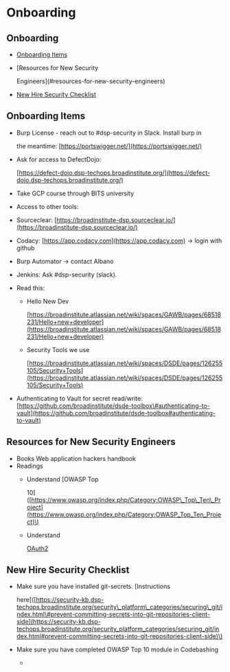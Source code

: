 # Onboarding

## Onboarding

* [Onboarding Items](dsp_appsec_onboarding_doc.md#onboarding-items)
* \[Resources for New Security

  Engineers\]\(\#resources-for-new-security-engineers\)

* [New Hire Security Checklist](dsp_appsec_onboarding_doc.md#new-hire-security-checklist)

## Onboarding Items

* Burp License - reach out to \#dsp-security in Slack. Install burp in

  the meantime: [https://portswigger.net/](https://portswigger.net/)

* Ask for access to DefectDojo:

  [https://defect-dojo.dsp-techops.broadinstitute.org/](https://defect-dojo.dsp-techops.broadinstitute.org/)

* Take GCP course through BITS university
* Access to other tools:
* Sourceclear: [https://broadinstitute-dsp.sourceclear.io/](https://broadinstitute-dsp.sourceclear.io/)
* Codacy: [https://app.codacy.com](https://app.codacy.com) -&gt; login with github
* Burp Automator -&gt; contact Albano
* Jenkins: Ask \#dsp-security \(slack\).
* Read this:
  * Hello New Dev

    [https://broadinstitute.atlassian.net/wiki/spaces/GAWB/pages/68518231/Hello+new+developer](https://broadinstitute.atlassian.net/wiki/spaces/GAWB/pages/68518231/Hello+new+developer)

  * Security Tools we use

    [https://broadinstitute.atlassian.net/wiki/spaces/DSDE/pages/126255105/Security+Tools](https://broadinstitute.atlassian.net/wiki/spaces/DSDE/pages/126255105/Security+Tools)
* Authenticating to Vault for secret read/write: [https://github.com/broadinstitute/dsde-toolbox\#authenticating-to-vault](https://github.com/broadinstitute/dsde-toolbox#authenticating-to-vault)

## Resources for New Security Engineers

* Books Web application hackers handbook
* Readings
  * Understand \[OWASP Top

    10\]\([https://www.owasp.org/index.php/Category:OWASP\_Top\_Ten\_Project](https://www.owasp.org/index.php/Category:OWASP_Top_Ten_Project)\)

  * Understand

    [OAuth2](http://www.bubblecode.net/en/2016/01/22/understanding-oauth2/)

## New Hire Security Checklist

* Make sure you have installed git-secrets. \[Instructions

  here\]\([https://security-kb.dsp-techops.broadinstitute.org/security\_platform\_categories/securing\_git/index.html\#prevent-committing-secrets-into-git-repositories-client-side](https://security-kb.dsp-techops.broadinstitute.org/security_platform_categories/securing_git/index.html#prevent-committing-secrets-into-git-repositories-client-side)\)

* Make sure you have completed OWASP Top 10 module in Codebashing

  -

